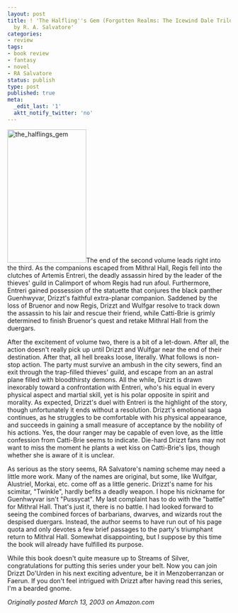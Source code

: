 ```yaml
---
layout: post
title: ! 'The Halfling''s Gem (Forgotten Realms: The Icewind Dale Trilogy, Book 3)
  by R. A. Salvatore'
categories:
- review
tags:
- book review
- fantasy
- novel
- RA Salvatore
status: publish
type: post
published: true
meta:
  _edit_last: '1'
  aktt_notify_twitter: 'no'
---
```

<img title="the_halflings_gem" src="http://www.yentran.org/blog/wp-content/uploads/2011/09/the_halflings_gem-178x300.jpg" width="178" height="300" />The end of the second volume leads right into the third. As the companions escaped from Mithral Hall, Regis fell into the clutches of Artemis Entreri, the deadly assassin hired by the leader of the thieves' guild in Calimport of whom Regis had run afoul. Furthermore, Entreri gained possession of the statuette that conjures the black panther Guenhwyvar, Drizzt's faithful extra-planar companion. Saddened by the loss of Bruenor and now Regis, Drizzt and Wulfgar resolve to track down the assassin to his lair and rescue their friend, while Catti-Brie is grimly determined to finish Bruenor's quest and retake Mithral Hall from the duergars.

After the excitement of volume two, there is a bit of a let-down. After all, the action doesn't really pick up until Drizzt and Wulfgar near the end of their destination. After that, all hell breaks loose, literally. What follows is non-stop action. The party must survive an ambush in the city sewers, find an exit through the trap-filled thieves' guild, and escape from an an astral plane filled with bloodthirsty demons. All the while, Drizzt is drawn inexorably toward a confrontation with Entreri, who's his equal in every physical aspect and martial skill, yet is his polar opposite in spirit and morality. As expected, Drizzt's duel with Entreri is the highlight of the story, though unfortunately it ends without a resolution. Drizzt's emotional saga continues, as he struggles to be comfortable with his physical appearance, and succeeds in gaining a small measure of acceptance by the nobility of his actions. Yes, the dour ranger may be capable of even love, as the little confession from Catti-Brie seems to indicate. Die-hard Drizzt fans may not want to miss the moment he plants a wet kiss on Catti-Brie's lips, though whether she is aware of it is unclear.

As serious as the story seems, RA Salvatore's naming scheme may need a little more work. Many of the names are original, but some, like Wulfgar, Alustriel, Morkai, etc. come off as a little generic. Drizzt's name for his scimitar, "Twinkle", hardly befits a deadly weapon. I hope his nickname for Guenhwyvar isn't "Pussycat". My last complaint has to do with the "battle" for Mithral Hall. That's just it, there is no battle. I had looked forward to seeing the combined forces of barbarians, dwarves, and wizards rout the despised duergars. Instead, the author seems to have run out of his page quota and only devotes a few brief passages to the party's triumphant return to Mithral Hall. Somewhat disappointing, but I suppose by this time the book will already have fulfilled its purpose.

While this book doesn't quite measure up to Streams of Silver, congratulations for putting this series under your belt. Now you can join Drizzt Do'Urden in his next exciting adventure, be it in Menzoberranzan or Faerun. If you don't feel intrigued with Drizzt after having read this series, I'm a bearded gnome.

*Originally posted March 13, 2003 on Amazon.com*
